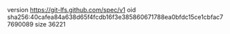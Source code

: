 version https://git-lfs.github.com/spec/v1
oid sha256:40cafea84a638d65f4fcdb16f3e385860671788ea0bfdc15ce1cbfac77690089
size 36221
